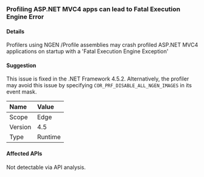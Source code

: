 ### Profiling ASP.NET MVC4 apps can lead to Fatal Execution Engine Error

#### Details

Profilers using NGEN /Profile assemblies may crash profiled ASP.NET MVC4 applications on startup with a 'Fatal Execution Engine Exception'

#### Suggestion

This issue is fixed in the .NET Framework 4.5.2. Alternatively, the profiler may avoid this issue by specifying <code>COR_PRF_DISABLE_ALL_NGEN_IMAGES</code> in its event mask.

| Name    | Value       |
|:--------|:------------|
| Scope   |Edge|
|Version|4.5|
|Type|Runtime|

#### Affected APIs

Not detectable via API analysis.

<!--

#### Affected APIs

Not detectable via API analysis.

-->
